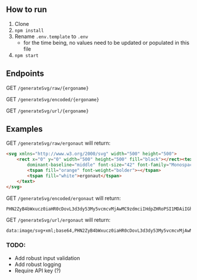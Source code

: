 ## How to run
1. Clone
1. `npm install`
1. Rename `.env.template` to `.env`
    - for the time being, no values need to be updated or populated in this file
1.  `npm start` 

## Endpoints

GET `/generateSvg/raw/{ergoname}`

GET `/generateSvg/encoded/{ergoname}`

GET `/generateSvg/url/{ergoname}`

## Examples

GET `/generateSvg/raw/ergonaut` will return:

```html
<svg xmlns="http://www.w3.org/2000/svg" width="500" height="500">
	<rect x="0" y="0" width="500" height="500" fill="black"></rect><text x="50%" y="50%" text-anchor="middle"
		dominant-baseline="middle" font-size="42" font-family="Monospace">
		<tspan fill="orange" font-weight="bolder">~</tspan>
		<tspan fill="white">ergonaut</tspan>
	</text>
</svg>
```

GET `/generateSvg/encoded/ergonaut` will return:
```
PHN2ZyB4bWxucz0iaHR0cDovL3d3dy53My5vcmcvMjAwMC9zdmciIHdpZHRoPSI1MDAiIGhlaWdodD0iNTAwIj48cmVjdCB4PSIwIiB5PSIwIiB3aWR0aD0iNTAwIiBoZWlnaHQ9IjUwMCIgZmlsbD0iYmxhY2siPjwvcmVjdD48dGV4dCB4PSI1MCUiIHk9IjUwJSIgdGV4dC1hbmNob3I9Im1pZGRsZSIgZG9taW5hbnQtYmFzZWxpbmU9Im1pZGRsZSIgZm9udC1zaXplPSI0MiIgZm9udC1mYW1pbHk9Ik1vbm9zcGFjZSI+PHRzcGFuIGZpbGw9Im9yYW5nZSIgZm9udC13ZWlnaHQ9ImJvbGRlciI+fjwvdHNwYW4+PHRzcGFuIGZpbGw9IndoaXRlIj5lcmdvbmF1dDwvdHNwYW4+PC90ZXh0Pjwvc3ZnPg==
```

GET `/generateSvg/url/ergonaut` will return:
```
data:image/svg+xml;base64,PHN2ZyB4bWxucz0iaHR0cDovL3d3dy53My5vcmcvMjAwMC9zdmciIHdpZHRoPSI1MDAiIGhlaWdodD0iNTAwIj48cmVjdCB4PSIwIiB5PSIwIiB3aWR0aD0iNTAwIiBoZWlnaHQ9IjUwMCIgZmlsbD0iYmxhY2siPjwvcmVjdD48dGV4dCB4PSI1MCUiIHk9IjUwJSIgdGV4dC1hbmNob3I9Im1pZGRsZSIgZG9taW5hbnQtYmFzZWxpbmU9Im1pZGRsZSIgZm9udC1zaXplPSI0MiIgZm9udC1mYW1pbHk9Ik1vbm9zcGFjZSI+PHRzcGFuIGZpbGw9Im9yYW5nZSIgZm9udC13ZWlnaHQ9ImJvbGRlciI+fjwvdHNwYW4+PHRzcGFuIGZpbGw9IndoaXRlIj5lcmdvbmF1dDwvdHNwYW4+PC90ZXh0Pjwvc3ZnPg==
```


### TODO:
- Add robust input validation
- Add robust logging
- Require API key (?)
